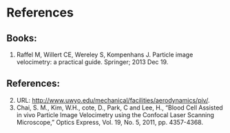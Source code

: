 # References

## Books:

1. Raffel M, Willert CE, Wereley S, Kompenhans J. Particle image velocimetry: a practical guide. Springer; 2013 Dec 19.

## References:
2. URL: http://www.uwyo.edu/mechanical/facilities/aerodynamics/piv/.
3. Chai, S. M., Kim, W.H., cote, D., Park, C and Lee, H., “Blood Cell Assisted in vivo Particle Image Velocimetry using the Confocal Laser Scanning Microscope,” Optics Express, Vol. 19, No. 5, 2011, pp. 4357-4368.

